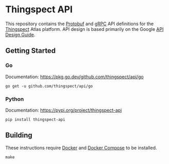 # Thingspect API

This repository contains the
[Protobuf](https://developers.google.com/protocol-buffers/) and
[gRPC](https://grpc.io/) API definitions for the
[Thingspect](https://www.thingspect.com/) Atlas platform. API design is based
primarily on the Google
[API Design Guide](https://cloud.google.com/apis/design).

## Getting Started

### Go

Documentation: https://pkg.go.dev/github.com/thingspect/api/go

```
go get -u github.com/thingspect/api/go
```

### Python

Documentation: https://pypi.org/project/thingspect-api

```
pip install thingspect-api
```

## Building

These instructions require
[Docker](https://docs.docker.com/get-started/overview/) and
[Docker Compose](https://docs.docker.com/compose/) to be installed.

```
make
```
